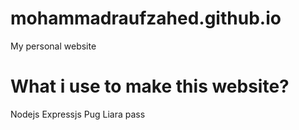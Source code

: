 # mohammadraufzahed.github.io
My personal website
# What i use to make this website?
Nodejs
Expressjs
Pug
Liara pass
